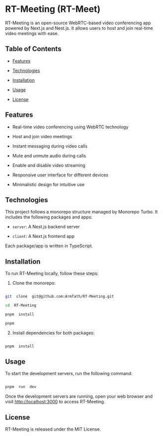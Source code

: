 # RT-Meeting (RT-Meet)

RT-Meeting is an open-source WebRTC-based video conferencing app powered by Next.js and Nest.js. It allows users to host and join real-time video meetings with ease.

## Table of Contents

- [Features](#features)

- [Technologies](#technologies)

- [Installation](#installation)

- [Usage](#usage)

- [License](#license)

## Features

- Real-time video conferencing using WebRTC technology

- Host and join video meetings

- Instant messaging during video calls

- Mute and unmute audio during calls

- Enable and disable video streaming

- Responsive user interface for different devices

- Minimalistic design for intuitive use

## Technologies

This project follows a monorepo structure managed by Monorepo Turbo. It includes the following packages and apps:

- `server`: A Nest.js backend server

- `client`: A Next.js frontend app

Each package/app is written in TypeScript.

## Installation

To run RT-Meeting locally, follow these steps:

1. Clone the monorepo:

```sh

git  clone  git@github.com:Armfath/RT-Meeting.git

cd  RT-Meeting

pnpm  install

pnpm

```

2. Install dependencies for both packages:

```sh

pnpm  install

```

## Usage

To start the development servers, run the following command:

```sh

pnpm  run  dev

```

Once the development servers are running, open your web browser and visit [http://localhost:3000](http://localhost:3000) to access RT-Meeting.

## License

RT-Meeting is released under the MIT License.
